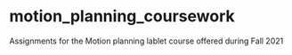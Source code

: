 # motion_planning_coursework
Assignments for the Motion planning lablet course offered during Fall 2021
